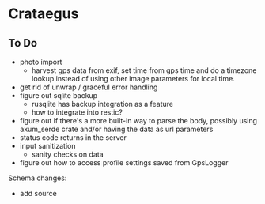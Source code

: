 Crataegus
===
## To Do
- photo import
    - harvest gps data from exif, set time from gps time and do a timezone lookup instead of using other image parameters for local time.
- get rid of unwrap / graceful error handling
- figure out sqlite backup
    - rusqlite has backup integration as a feature
    - how to integrate into restic?
- figure out if there's a more built-in way to parse the body, possibly using axum_serde crate and/or having the data as url parameters
- status code returns in the server
- input sanitization
    - sanity checks on data
- figure out how to access profile settings saved from GpsLogger

Schema changes:
- add source
